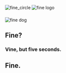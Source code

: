 ![fine_circle](https://imgur.com/a/eBJvpmS.png "Fine Circle") ![fine logo](https://i.imgur.com/PZdw36I.png "Fine Logo")
### 
![fine dog](https://media.giphy.com/media/3o6UBpHgaXFDNAuttm/giphy.gif "Fine Dog")
## Fine?
### Vine, but five seconds.  
## Fine.
